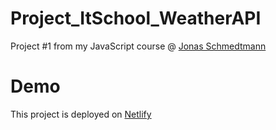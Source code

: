 # Project_ItSchool_WeatherAPI

Project #1 from my JavaScript course @ [Jonas Schmedtmann](https://github.com/jonasschmedtmann)

# Demo
This project is deployed on [Netlify](https://proiect-itschool-vremeait-alinsima.netlify.app/)
